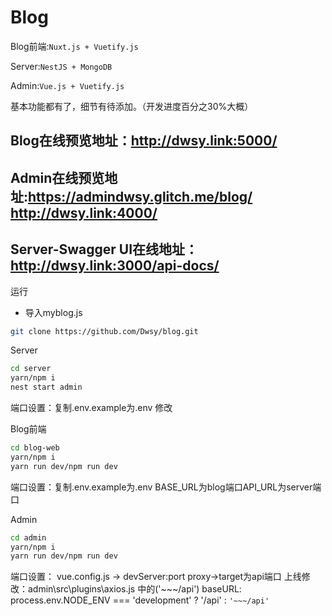 # Blog	


Blog前端:`Nuxt.js + Vuetify.js`

Server:`NestJS + MongoDB`

Admin:`Vue.js + Vuetify.js`

基本功能都有了，细节有待添加。（开发进度百分之30%大概）

Blog在线预览地址：http://dwsy.link:5000/
-
Admin在线预览地址:https://admindwsy.glitch.me/blog/        http://dwsy.link:4000/
-
Server-Swagger UI在线地址：http://dwsy.link:3000/api-docs/
---
运行

* 导入myblog.js


```bash
git clone https://github.com/Dwsy/blog.git
```

Server 

```bash
cd server
yarn/npm i
nest start admin
```
端口设置：复制.env.example为.env 修改

Blog前端
```bash
cd blog-web
yarn/npm i
yarn run dev/npm run dev
```
端口设置：复制.env.example为.env  BASE_URL为blog端口API_URL为server端口

Admin
```bash
cd admin
yarn/npm i
yarn run dev/npm run dev
```
端口设置： vue.config.js -> devServer:port  proxy->target为api端口
上线修改：admin\src\plugins\axios.js  中的('~~~/api')   baseURL: process.env.NODE_ENV === 'development' ? '/api' : `'~~~/api'`
